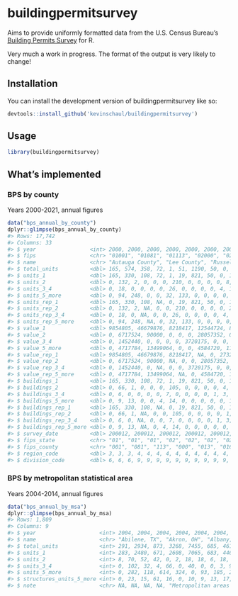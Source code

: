 
<!-- README.md is generated from README.Rmd. Please edit that file -->

# buildingpermitsurvey

<!-- badges: start -->
<!-- badges: end -->

Aims to provide uniformly formatted data from the U.S. Census Bureau’s
[Building Permits Survey](https://www.census.gov/construction/bps/) for
R.

Very much a work in progress. The format of the output is very likely to
change!

## Installation

You can install the development version of buildingpermitsurvey like so:

``` r
devtools::install_github('kevinschaul/buildingpermitsurvey')
```

## Usage

``` r
library(buildingpermitsurvey)
```

## What’s implemented

### BPS by county

Years 2000-2021, annual figures

``` r
data("bps_annual_by_county")
dplyr::glimpse(bps_annual_by_county)
#> Rows: 17,742
#> Columns: 33
#> $ year                 <int> 2000, 2000, 2000, 2000, 2000, 2000, 2000, 2000, 2…
#> $ fips                 <chr> "01001", "01081", "01113", "02000", "02013", "020…
#> $ name                 <chr> "Autauga County", "Lee County", "Russell County",…
#> $ total_units          <dbl> 165, 574, 358, 72, 1, 51, 1190, 50, 0, 124, 9, 98…
#> $ units_1              <dbl> 165, 330, 108, 72, 1, 19, 821, 50, 0, 124, 9, 86,…
#> $ units_2              <dbl> 0, 132, 2, 0, 0, 0, 210, 0, 0, 0, 0, 8, 2, 8, 8, …
#> $ units_3_4            <dbl> 0, 18, 0, 0, 0, 0, 26, 0, 0, 0, 0, 4, 10, 0, 0, 3…
#> $ units_5_more         <dbl> 0, 94, 248, 0, 0, 32, 133, 0, 0, 0, 0, 0, 6, 0, 0…
#> $ units_rep_1          <dbl> 165, 330, 108, NA, 0, 19, 821, 50, 0, 113, 9, 62,…
#> $ units_rep_2          <dbl> 0, 132, 2, NA, 0, 0, 210, 0, 0, 0, 0, 2, 2, 6, 8,…
#> $ units_rep_3_4        <dbl> 0, 18, 0, NA, 0, 0, 26, 0, 0, 0, 0, 4, 10, 0, 0, …
#> $ units_rep_5_more     <dbl> 0, 94, 248, NA, 0, 32, 133, 0, 0, 0, 0, 0, 6, 0, …
#> $ value_1              <dbl> 9854805, 46679876, 8218417, 12544724, 85000, 2732…
#> $ value_2              <dbl> 0, 6717524, 90000, 0, 0, 0, 28057352, 0, 0, 0, 0,…
#> $ value_3_4            <dbl> 0, 1452440, 0, 0, 0, 0, 3720175, 0, 0, 0, 0, 3643…
#> $ value_5_more         <dbl> 0, 4717784, 13499064, 0, 0, 4584720, 11146524, 0,…
#> $ value_rep_1          <dbl> 9854805, 46679876, 8218417, NA, 0, 2732002, 15993…
#> $ value_rep_2          <dbl> 0, 6717524, 90000, NA, 0, 0, 28057352, 0, 0, 0, 0…
#> $ value_rep_3_4        <dbl> 0, 1452440, 0, NA, 0, 0, 3720175, 0, 0, 0, 0, 364…
#> $ value_rep_5_more     <dbl> 0, 4717784, 13499064, NA, 0, 4584720, 11146524, 0…
#> $ buildings_1          <dbl> 165, 330, 108, 72, 1, 19, 821, 50, 0, 124, 9, 86,…
#> $ buildings_2          <dbl> 0, 66, 1, 0, 0, 0, 105, 0, 0, 0, 0, 4, 1, 4, 4, 4…
#> $ buildings_3_4        <dbl> 0, 6, 0, 0, 0, 0, 7, 0, 0, 0, 0, 1, 3, 0, 0, 1, 0…
#> $ buildings_5_more     <dbl> 0, 9, 13, 0, 0, 4, 14, 0, 0, 0, 0, 0, 1, 0, 0, 4,…
#> $ buildings_rep_1      <dbl> 165, 330, 108, NA, 0, 19, 821, 50, 0, 113, 9, 62,…
#> $ buildings_rep_2      <dbl> 0, 66, 1, NA, 0, 0, 105, 0, 0, 0, 0, 1, 1, 3, 4, …
#> $ buildings_rep_3_4    <dbl> 0, 6, 0, NA, 0, 0, 7, 0, 0, 0, 0, 1, 3, 0, 0, 1, …
#> $ buildings_rep_5_more <dbl> 0, 9, 13, NA, 0, 4, 14, 0, 0, 0, 0, 0, 1, 0, 0, 4…
#> $ survey_date          <dbl> 200012, 200012, 200012, 200012, 200012, 200012, 2…
#> $ fips_state           <chr> "01", "01", "01", "02", "02", "02", "02", "02", "…
#> $ fips_county          <chr> "001", "081", "113", "000", "013", "016", "020", …
#> $ region_code          <dbl> 3, 3, 3, 4, 4, 4, 4, 4, 4, 4, 4, 4, 4, 4, 4, 4, 4…
#> $ division_code        <dbl> 6, 6, 6, 9, 9, 9, 9, 9, 9, 9, 9, 9, 9, 9, 9, 9, 9…
```

### BPS by metropolitan statistical area

Years 2004-2014, annual figures

``` r
data("bps_annual_by_msa")
dplyr::glimpse(bps_annual_by_msa)
#> Rows: 1,809
#> Columns: 9
#> $ year                    <int> 2004, 2004, 2004, 2004, 2004, 2004, 2004, 2004…
#> $ name                    <chr> "Abilene, TX", "Akron, OH", "Albany, GA", "Alb…
#> $ total_units             <int> 291, 2934, 873, 3268, 7455, 685, 4612, 496, 10…
#> $ units_1                 <int> 283, 2480, 671, 2608, 7065, 683, 4461, 293, 73…
#> $ units_2                 <int> 8, 70, 52, 42, 0, 2, 18, 18, 6, 18, 488, 0, 20…
#> $ units_3_4               <int> 0, 102, 32, 4, 66, 0, 40, 0, 0, 3, 92, 0, 16, …
#> $ units_5_more            <int> 0, 282, 118, 614, 324, 0, 93, 185, 267, 398, 5…
#> $ structures_units_5_more <int> 0, 23, 15, 61, 16, 0, 10, 9, 13, 17, 56, 0, 0,…
#> $ note                    <chr> NA, NA, NA, NA, "Metropolitan areas where all …
```
